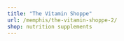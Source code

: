 ```yaml
---
title: "The Vitamin Shoppe"
url: /memphis/the-vitamin-shoppe-2/
shop: nutrition supplements
---
```

